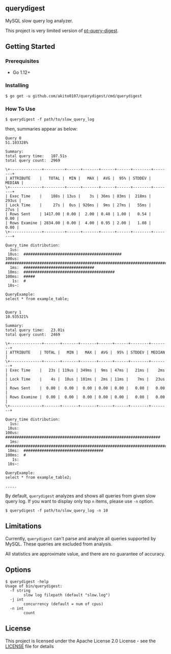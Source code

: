 querydigest
----

MySQL slow query log analyzer.

This project is very limited version of [pt-query-digest](https://www.percona.com/doc/percona-toolkit/LATEST/pt-query-digest.html).

## Getting Started

### Prerequisites
- Go 1.12+

### Installing
```
$ go get -u github.com/akito0107/querydigest/cmd/querydigest
```

### How To Use

```
$ querydigest -f path/to/slow_query_log
```

then, summaries appear as below:

```
Query 0
51.103328%

Summary:
total query time:	107.51s
total query count:	2969

\+--------------+---------+------+-------+------+------+--------+--------+
| ATTRIBUTE    |   TOTAL |  MIN |   MAX |  AVG |  95% | STDDEV | MEDIAN |
\+--------------+---------+------+-------+------+------+--------+--------+
| Exec Time    |    108s | 13us |    3s | 36ms | 83ms |  218ms |  293us |
| Lock Time    |     27s |  0us | 926ms |  9ms | 27ms |   55ms |   27us |
| Rows Sent    | 1417.00 | 0.00 |  2.00 | 0.48 | 1.00 |   0.54 |   0.00 |
| Rows Examine | 2834.00 | 0.00 |  4.00 | 0.95 | 2.00 |   1.08 |   0.00 |
\+--------------+---------+------+-------+------+------+--------+--------+

Query_time distribution:
  1us:
 10us:	###########################################
100us:	###########################################################################
  1ms:	###############################
 10ms:	########################################
100ms:	#####
   1s:	#
 10s~:

QueryExample:
select * from example_table;


Query 1
10.935321%

Summary:
total query time:	23.01s
total query count:	2469

\+--------------+-------+-------+-------+------+------+--------+--------+
| ATTRIBUTE    | TOTAL |   MIN |   MAX |  AVG |  95% | STDDEV | MEDIAN |
\+--------------+-------+-------+-------+------+------+--------+--------+
| Exec Time    |   23s | 119us | 349ms |  9ms | 47ms |   21ms |    2ms |
| Lock Time    |    4s |  10us | 101ms |  2ms | 11ms |    7ms |   23us |
| Rows Sent    |  0.00 |  0.00 |  0.00 | 0.00 | 0.00 |   0.00 |   0.00 |
| Rows Examine |  0.00 |  0.00 |  0.00 | 0.00 | 0.00 |   0.00 |   0.00 |
\+--------------+-------+-------+-------+------+------+--------+--------+

Query_time distribution:
  1us:
 10us:
100us:	####################################################################
  1ms:	###########################################################################
 10ms:	###################################
100ms:	#
   1s:
 10s~:

QueryExample:
select * from example_table2;

.....
```

By default, `querydigest` analyzes and shows all queries from given slow query log. If you want to display only top `n` items, please use `-n` option.

```
$ querydigest -f path/to/slow_query_log -n 10
```

## Limitations
Currently, `querydigest` can't parse and analyze all queries supported by MySQL. These queries are excluded from analysis.

All statistics are approximate value, and there are no guarantee of accuracy.

## Options
```
$ querydigest -help
Usage of bin/querydigest:
  -f string
    	slow log filepath (default "slow.log")
  -j int
    	concurrency (default = num of cpus)
  -n int
    	count
```

## License
This project is licensed under the Apache License 2.0 License - see the [LICENSE](LICENSE) file for details
